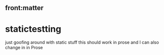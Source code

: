 
front:matter
---
# statictestting
just goofing around with static stuff
this should work in prose
and I can also change in in Prose
